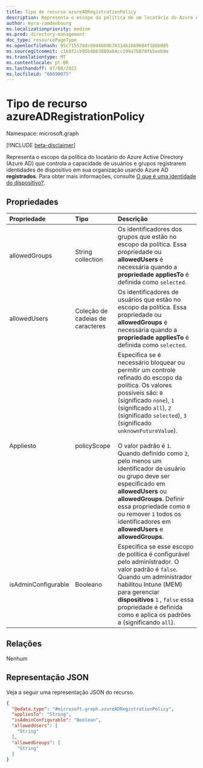```yaml
---
title: Tipo de recurso azureADRegistrationPolicy
description: Representa o escopo da política de um locatário do Azure Active Directory que controla o registro do dispositivo usando Azure AD registrado.
author: myra-ramdenbourg
ms.localizationpriority: medium
ms.prod: directory-management
doc_type: resourcePageType
ms.openlocfilehash: 95c715578dc6944b0d678314b1bb9604f1b0b985
ms.sourcegitcommit: c168f2cb95b4863080a84cc199a7b878fb5eeb8e
ms.translationtype: MT
ms.contentlocale: pt-BR
ms.lasthandoff: 07/08/2022
ms.locfileid: "66690075"
---
```

# <a name="azureadregistrationpolicy-resource-type"></a>Tipo de recurso azureADRegistrationPolicy

Namespace: microsoft.graph

[!INCLUDE [beta-disclaimer](../../includes/beta-disclaimer.md)]

Representa o escopo da política do locatário do Azure Active Directory (Azure AD) que controla a capacidade de usuários e grupos registrarem identidades de dispositivo em sua organização usando Azure AD **registrados**. Para obter mais informações, consulte [O que é uma identidade do dispositivo?](/azure/active-directory/devices/overview).

## <a name="properties"></a>Propriedades

|Propriedade|Tipo|Descrição|
|:---|:---|:---|
|allowedGroups|String collection| Os identificadores dos grupos que estão no escopo da política. Essa propriedade ou **allowedUsers** é necessária quando a **propriedade appliesTo** é definida como `selected`. |
|allowedUsers|Coleção de cadeias de caracteres| Os identificadores de usuários que estão no escopo da política. Essa propriedade ou **allowedGroups** é necessária quando a **propriedade appliesTo** é definida como `selected`. |
|Appliesto|policyScope|Especifica se é necessário bloquear ou permitir um controle refinado do escopo da política. Os valores possíveis são: `0` (significado `none`), `1` (significado `all`), `2` (significado `selected`), `3` (significado `unknownFutureValue`). <br/><br/>O valor padrão é `1`. Quando definido como `2`, pelo menos um identificador de usuário ou grupo deve ser especificado em **allowedUsers** ou **allowedGroups**.  Definir essa propriedade como `0` ou remover `1` todos os identificadores em **allowedUsers** e **allowedGroups**.|
|isAdminConfigurable|Booleano|Especifica se esse escopo de política é configurável pelo administrador. O valor padrão é `false`. Quando um administrador habilitou Intune (MEM) para gerenciar **dispositivos** `1` , `false` essa propriedade é definida como e aplica os padrões a (significando `all`). |

## <a name="relationships"></a>Relações

Nenhum

## <a name="json-representation"></a>Representação JSON

Veja a seguir uma representação JSON do recurso.
<!-- {
  "blockType": "resource",
  "@odata.type": "microsoft.graph.azureADRegistrationPolicy"
}
-->
``` json
{
  "@odata.type": "#microsoft.graph.azureADRegistrationPolicy",
  "appliesTo": "String",
  "isAdminConfigurable": "Boolean",
  "allowedUsers": [
    "String"
  ],
  "allowedGroups": [
    "String"
  ]
}
```
